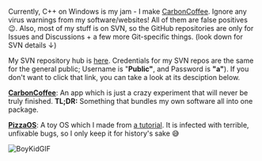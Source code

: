 Currently, C++ on Windows is my jam - I make [CarbonCoffee](https://github.com/HackerDaGreat57/CarbonCoffee). Ignore any virus warnings from my software/websites! All of them are false positives 😉. Also, most of my stuff is on SVN, so the GitHub repositories are only for Issues and Discussions + a few more Git-specific things. (look down for SVN details ↓)

My SVN repository hub is [here](https://eddf-2601-647-6300-6380-3cfd-2b53-1aa7-5cfe.ngrok.io). Credentials for my SVN repos are the same for the general public; Username is "**Public"**, and Password is **"a"**). If you don't want to click that link, you can take a look at its desciption below.  

**[CarbonCoffee](https://eddf-2601-647-6300-6380-3cfd-2b53-1aa7-5cfe.ngrok.io/svn/CarbonCoffee/)**: An app which is just a crazy experiment that will never be truly finished. **TL;DR:** Something that bundles my own software all into one package. 

**[PizzaOS](https://eddf-2601-647-6300-6380-3cfd-2b53-1aa7-5cfe.ngrok.io/svn/PizzaOS/)**: A toy OS which I made from [a tutorial](https://github.com/gmarino2048/64bit-os-tutorial). It is infected with terrible, unfixable bugs, so I only keep it for history's sake 😅

![BoyKidGIF](https://user-images.githubusercontent.com/70416002/147379155-91a56678-5b4b-43ce-9214-bb75e65b1f58.gif)
